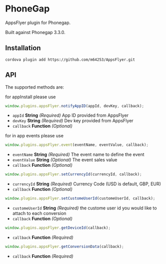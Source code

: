 # PhoneGap

AppsFlyer plugin for Phonegap. 

Built against Phonegap 3.3.0.

## Installation

```
cordova plugin add https://github.com/m64253/AppsFlyer.git
```
        
## API

The supported methods are:

for appInstall please use

```javascript
window.plugins.appsFlyer.notifyAppID(appId, devKey, callback);
```
- ``appId`` **String** _(Required)_ App ID provided from AppsFlyer
- ``devKey`` **String** _(Required)_ Dev key provided from AppsFlyer 
- ``callback`` **Function** _(Optional)_

for in app events please use

```javascript
window.plugins.appsFlyer.event(eventName, eventValue, callback);
```
- ``eventName`` **String** _(Required)_ The event name to define the event
- ``eventValue`` **String** _(Optional)_ The event sales value
- ``callback`` **Function** _(Optional)_

```javascript
window.plugins.appsFlyer.setCurrencyId(currencyId, callback);
```
- ``currencyId`` **String** _(Required)_ Currency Code (USD is default, GBP, EUR)
- ``callback`` **Function** _(Optional)_

```javascript
window.plugins.appsFlyer.setCustomeUserId(customeUserId, callback);
```
- ``customeUserId`` **String** _(Required)_ the custome user id you would like to attach to each conversion
- ``callback`` **Function** _(Optional)_

```javascript
window.plugins.appsFlyer.getDeviceId(callback);
```
- ``callback`` **Function** _(Required)_

```javascript
window.plugins.appsFlyer.getConversionData(callback);
```
- ``callback`` **Function** _(Required)_
